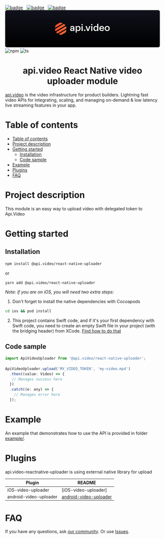 [![badge](https://img.shields.io/twitter/follow/api_video?style=social)](https://twitter.com/intent/follow?screen_name=api_video) &nbsp; [![badge](https://img.shields.io/github/stars/apivideo/api.video-reactnative-uploader?style=social)](https://github.com/apivideo/api.video-reactnative-uploader) &nbsp; [![badge](https://img.shields.io/discourse/topics?server=https%3A%2F%2Fcommunity.api.video)](https://community.api.video)
![](https://github.com/apivideo/API_OAS_file/blob/master/apivideo_banner.png)
![npm](https://img.shields.io/npm/v/@api.video/react-native-uploader) ![ts](https://badgen.net/badge/-/TypeScript/blue?icon=typescript&label)

<h1 align="center">api.video React Native video uploader module</h1>

[api.video](https://api.video) is the video infrastructure for product builders. Lightning fast video APIs for integrating, scaling, and managing on-demand & low latency live streaming features in your app.

# Table of contents

- [Table of contents](#table-of-contents)
- [Project description](#project-description)
- [Getting started](#getting-started)
  - [Installation](#installation)
  - [Code sample](#code-sample)
- [Example](#example)
- [Plugins](#plugins)
- [FAQ](#faq)

# Project description

This module is an easy way to upload video with delegated token to Api.Video

# Getting started

## Installation

```sh
npm install @api.video/react-native-uploader
```

or

```sh
yarn add @api.video/react-native-uploader
```

_Note: if you are on iOS, you will need two extra steps:_

1. Don't forget to install the native dependencies with Cocoapods

```sh
cd ios && pod install
```

2. This project contains Swift code, and if it's your first dependency with Swift code, you need to create an empty Swift file in your project (with the bridging header) from XCode. [Find how to do that](docs/install_swift_dependency.md)

## Code sample

```js
import ApiVideoUploader from '@api.video/react-native-uploader';

ApiVideoUploader.upload('MY_VIDEO_TOKEN', 'my-video.mp4')
  .then((value: Video) => {
   // Manages success here
  })
  .catch((e: any) => {
    // Manages error here
  });
```

# Example

An example that demonstrates how to use the API is provided in folder [example/](https://github.com/apivideo/api.video-reactnative-uploader/tree/master/example).

# Plugins

api.video-reactnative-uploader is using external native library for upload

| Plugin                 | README                   |
| ---------------------- | ------------------------ |
| iOS-video-uploader     | [iOS-video-uploader]     |
| android-video-uploader | [android-video-uploader] |

# FAQ

If you have any questions, ask [our community](https://community.api.video).
Or use [Issues].

[//]: # "These are reference links used in the body of this note and get stripped out when the markdown processor does its job. There is no need to format nicely because it shouldn't be seen. Thanks SO - http://stackoverflow.com/questions/4823468/store-comments-in-markdown-syntax"
[videouploaderios]: https://github.com/apivideo/ios-video-uploader
[android-video-uploader]: https://github.com/apivideo/android-video-uploader
[issues]: https://github.com/apivideo/api.video-reactnative-uploader/issues

